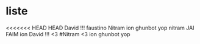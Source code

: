 # liste

<<<<<<< HEAD
HEAD
David !!!
faustino
Nitram
ion
ghunbot
yop
nitram   JAI FAIM
ion
David !!! <3
#Nitram <3
ion
ghunbot
yop
